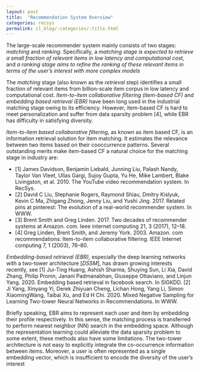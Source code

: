 ```yaml
---
layout: post
title:  "Recommendation System Overview"
categories: recsys
permalink: cl_blog/:categories/:title.html
---
```


The large-scale recommender system mainly consists of two stages: *matching* and *ranking*. Specifically, a *matching stage is expected to retrieve a small fraction of relevant items in low latency and computational cost*, and *a ranking stage aims to refine the ranking of these relevant items in terms of the user’s interest with more complex models* 

The *matching* stage (also known as the *retrieval* step) identifies a small fraction of relevant items from billion-scale item corpus in low latency and computational cost. *Item-to-item collaborative filtering (item-based CF)* and *embedding based retrieval (EBR)* have been long used in the industrial matching stage owing to its efficiency. However, item-based CF is hard to meet personalization and suffer from data sparsity problem [4], while EBR has difficulty in satisfying diversity. 

*Item-to-item based collaborative filtering*, as known as item based CF, is an information retrieval solution for item matching. It estimates the relevance between two items based on their cooccurrence patterns. Several outstanding merits make item-based CF a natural choice for the matching stage in industry are:

* [1] James Davidson, Benjamin Liebald, Junning Liu, Palash Nandy, Taylor Van Vleet, Ullas Gargi, Sujoy Gupta, Yu He, Mike Lambert, Blake Livingston, et al. 2010. The YouTube video recommendation system. In RecSys.
* [2] David C Liu, Stephanie Rogers, Raymond Shiau, Dmitry Kislyuk, Kevin C Ma, Zhigang Zhong, Jenny Liu, and Yushi Jing. 2017. Related pins at pinterest: The evolution of a real-world recommender system. In WWW.
* [3] Brent Smith and Greg Linden. 2017. Two decades of recommender systems at Amazon. com. Ieee internet computing 21, 3 (2017), 12–18.
* [4] Greg Linden, Brent Smith, and Jeremy York. 2003. Amazon. com recommendations: Item-to-item collaborative filtering. IEEE Internet computing 7, 1 (2003), 76–80.



*Embedding-based retrieval (EBR),* especially the deep learning networks with a two-tower architecture [*DSSM*],
has drawn growing interests recently, see 
[1] Jui-Ting Huang, Ashish Sharma, Shuying Sun, Li Xia, David Zhang, Philip Pronin, Janani Padmanabhan, Giuseppe Ottaviano, and Linjun Yang. 2020. Embedding based retrieval in facebook search. In SIGKDD.
[2] Ji Yang, Xinyang Yi, Derek Zhiyuan Cheng, Lichan Hong, Yang Li, Simon XiaomingWang, Taibai Xu, and Ed H Chi. 2020. Mixed Negative Sampling for Learning Two-tower Neural Networks in Recommendations. In WWW.

Briefly speaking, EBR aims to represent each user and item by embedding their profile respectively. In this sense, the matching process is transferred to perform nearest neighbor (NN) search in the embedding space. Although the representation learning could alleviate the data sparsity problem to some extent, these methods also have some
limitations. The two-tower architecture is not easy to explicitly integrate the co-occurrence information between items. Moreover, a user is often represented as a single embedding vector, which is insufficient to encode the diversity of the user’s interest
